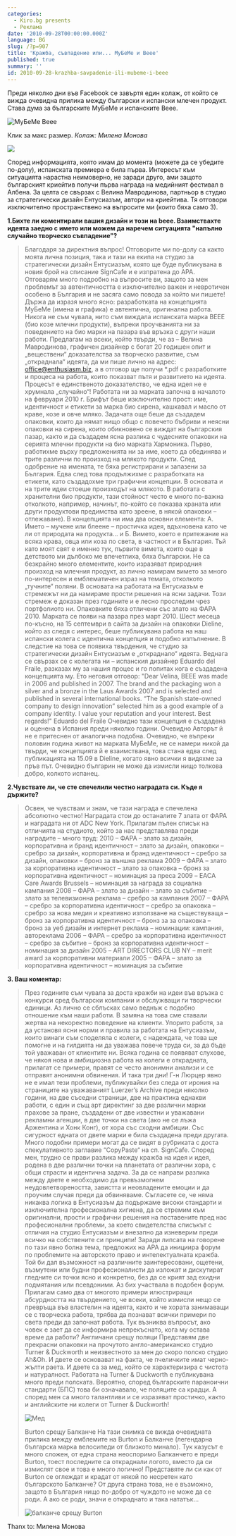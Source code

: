 ```yaml
---
categories:
  - Kiro.bg presents
  - Реклама
date: '2010-09-28T00:00:00.000Z'
language: BG
slug: /?p=907
title: 'Кражба, съвпадение или... МуБеМе и Beee'
published: true
summary: ''
id: 2010-09-28-krazhba-savpadenie-ili-mubeme-i-beee
---
```


Преди няколко дни във Facebook се завъртя един колаж, от който се вижда очевидна прилика между български и испански млечен продукт. Става дума за българските МуБеМе и испанските Beee.

![МуБеМе Beee](https://raw.githubusercontent.com/kirilchristov/blog_images/main/2010/09/33546_478808170738_612420738_6760289_1351792_n.jpg)


Клик за макс размер. _Колаж: Милена Монова_

![](https://raw.githubusercontent.com/kirilchristov/blog_images/main/2010/09/jpg.jpg)

 Според информацията, която имам до момента (можете да се убедите по-долу), испанската премиера е била първа. Интересът към ситуацията нарастна неимоверно, не заради друго, ами защото българският криейтив получи първа награда на медийният фестивал в Албена. За целта се свързах с Велина Мавродинова, партньор в студио за стратегически дизайн Ентусиазъм, автори на криейтива. Тя отговори изключително пространствено на въпросите ми (които бяха само 3). 

**1.Бихте ли коментирали вашия дизайн и този на beee. Взаимствахте идеята заедно с името или можем да наречем ситуацията "напълно случайно творческо съвпадение"?**

> Благодаря за директния въпрос! Отговорите ми по-долу са както моята лична позиция, така и тази на екипа на студио за стратегически дизайн Ентусиазъм, която ще буде публикувана в новия брой на списание SignCafe и е изпратена до АРА. Отговарям много подробно на въпросите ви, защото за мен проблемът за автентичността е изключително важен и невротичен особено в България и не засяга само повода за който ми пишете! Държа да изразя много ясно: разработката на концепцията MуБеМе (имена и графика) e автентична, оригинална работа. Никога не съм чувала, нито съм виждала испанската марка BEEE (био козе млечни продукти), въпреки проучванията ни за поведението на био марки на пазара във връзка с други наши работи. Предлагам на всеки, който твърди, че аз – Велина Мавродинова, графичен дизайнер с богат 20 годишен опит и „веществени“ доказателства за творческо развитие, съм „откраднала“ идеята, да ми пише лично на адрес: office@enthusiasm.biz, а в отговор ще получи \*.pdf с разработките и процеса на работа, които показват пътя и развитието на идеята. Процесът е единственото доказателство, че една идея не е хрумнала „случайно“! Работата ни за марката започна в началото на февруари 2010 г. Брифът беше изключително прост: име, идентичност и етикети за марка био сирена, кашкавал и масло от краве, козе и овче мляко. Задачата още беше да създадем опаковки, които да нямат нищо общо с повечето бъбриви и неясни опаковки на сирена, които обикновено се виждат на българския пазар, както и да създадем ясна разлика с чудесните опаковки на серията млечни продукти на био марката Хармоника. Първо, работихме върху предложенията ни за име, което да обединява и трите различни по произход на млякото продукти. След одобрение на имената, те бяха регистрирани и запазени за България. Едва след това продължихме с разработката на етикети, като създадохме три графични концепции. В основата и на трите идеи стоеше произходът на млякото. В работата с хранителни био продукти, тази стойност често е много по-важна отколкото, например, начинът, по-който се показва храната или други продуктови предимства като зреене, в някой опаковки – отлежаване). В концепцията ни има два основни елемента: А. Името – мучене или блеене – простичка идея, вдъхновена като че ли от природата на продукта... и Б. Вимето, което е притежание на всяка крава, овца или коза по света, в частност и в България. Тъй като моят свят е именно тук, първите вимета, които още в детството ми дълбоко ме впечетлиха, бяха български. Не са безкрайно много елементите, които изразяват природния произход на млечния продукт, аз лично намирам вимето за много по-интересен и емблематичен израз на темата, отколкото „тучните“ поляни. В основата на работата на Ентусиазъм е стремежът ни да намираме прости решения на ясни задачи. Този стремеж е доказан през годините и е лесно проследим чрез портфолиото ни. Опаковките бяха отличени със злато на ФАРА 2010. Марката се появи на пазара през март 2010. Шест месеца по-късно, на 15 септември в сайта за дизайн на опаковки Dieline, който аз следя с интерес, беше публикувана работа на наш испански колега с идентична концепция и подобно изпълнение. В следстие на това се появиха твърдения, че студио за стратегически дизайн Ентусиазъм е „откраднало“ идеята. Веднага се свързах се с колегата ни – испанския дизайнер Eduardo del Fraile, разказах му за нашия процес и го попитах кога е създадена концепцията му. Ето неговия отговор: "Dear Velina, BEEE was made in 2006 and published in 2007. The brand and the packaging won a silver and a bronze in the Laus Awards 2007 and is selected and published in several international books. “The Spanish state-owned company to design innovation” selected him as a good example of a company identity. I value your reputation and your interest. Best regards!" Eduardo del Fraile Очевидно тази концепция е създадена и оценена в Испания преди няколко години. Очевидно Авторът й не е притеснен от аналогична подобна. Очевидно, че въпреки половин година живот на марката MуБеМе, не се намери никой да твърди, че концепцията й е взаимствана, това стана едва след публикацията на 15.09 в Dieline, когато явно всички я видяхме за пръв път. Очевидно българин не може да измисли нищо толкова добро, колкото испанец.

**2.Чувствате ли, че сте спечелили честно наградата си. Къде я държите?**

> Освен, че чувствам и знам, че тази награда е спечелена абсолютно честно! Наградата стои до останалите 7 злата от ФАРА и наградата ни от ADC New York. Прилагам пълен списък на отличията на студиото, който за нас представлява преди наградите – много труд: 2010 – ФАРА – злато за дизайн, корпоративна и бранд идентичност – злато за дизайн, опаковки – сребро за дизайн, корпоративна и бранд идентичност – сребро за дизайн, опаковки – бронз за външна реклама 2009 – ФАРА – злато за корпоративна идентичност – злато за опаковка – бронз за корпоративна идентичност – номинация за преса 2009 – EACA Care Awards Brussels – номинация за награда за социална кампания 2008 – ФАРА – злато за дизайн – злато за събитие – злато за телевизионна реклама – сребро за кампания 2007 – ФАРА – сребро за корпоративна идентичност – сребро за опаковка – сребро за нова медия и креативно използване на съществуваща – бронз за корпоративна идентичност – бронз за за опаковка – бронз за уеб дизайн и интернет реклама – номинации: кампания, автореклама 2006 – ФАРА – сребро за корпоративна идентичност – сребро за събитие – бронз за корпоративна идентичност – номинация за дизайн 2005 – ART DIRECTORS CLUB NY – merit award за корпоративни материали 2005 – ФАРА – злато за корпоративна идентичност – номинация за събитие

**3\. Ваш коментар:**

> През годините съм чувала за доста кражби на идеи във връзка с конкурси сред български компании и обслужващи ги творчески единици. Аз лично се сблъсках само веднъж с подобно отношение към наши работи. В замяна на това сме ставали жертва на некоректно поведение на клиенти. Упорито работя, за да установя ясни норми и правила за работата на Ентусиазъм, които винаги съм споделяла с колеги, с надеждата, че това ще помогне и на гилдията ни да уважава повече труда си, за да бъде той уважаван от клиентите ни. Всяка година се появяват слухове, че някоя нова и амбициозна работа на колеги е открадната, прилагат се примери, правят се често анонимни анализи и се отправят анонимни обвинения. И така три дни! Г-н Люрцер явно не е имал тези проблеми, публикувайки без следа от ирония на страниците на уважаваният Luerzer’s Archivе преди няколко години, на две съседни страници, две на практика еднакви работи, с един и същ арт директинг за две различни марки прахове за пране, създадени от две известни и уважавани рекламни агенции, в две точки на света (ако не се лъжа Аржентина и Хонк Конг), от хора със сходни амбиции. Със сигурност едната от двете марки е била създадена преди другата. Много подобни примери могат да се видят в рубриката с доста спекулативното заглавие “CopyPaste“ на сп. SignCafe. Според мен, трудно се прави разлика между кражба на идея и идея, родена в две различни точки на планетата от различни хора, с общи страсти и идентична задача. За да се направи разлика между двете е необходимо да превъзмогнем неудовлетвореността, завистта и неовладените емоции и да проучим случая преди да обвиняваме. Съгласете се, че няма никаква логика в Ентусиазъм да подържаме високи стандарти и изключителна професионална хигиена, да се стремим към оригинални, прости и графични решения на поставените пред нас професионални проблеми, за което свидетелства списъкът с отличия на студио Ентусиазъм и внезапно да изневерим преди всичко на собствените си принципи! Заради липсата на говорене по тази явно болна тема, предложих на АРА да инициира форум по проблемите на авторското право и интелектуалната кражба. Той би дал възможност на различните заинтересовани, ощетени, възмутени или будни професионалисти да изложат и дискутират гледните си точки ясно и конкретно, без да се крият зад ехидни подмятания или псевдоними. Аз бих участвала в подобен форум. Прилагам само два от многото примери илюстриращи абсурдността на твърдението, че всеки, който измисли нещо се превръща във властелин на идеята, както и че хората занимаващи се с творческа работа, трябва да познават всички примери по света преди да започнат работа. Тук възниква въпросът, ако човек е зает да се информира непрекъснато, кога му остава време да работи? Англичани срещу поляци Представям две прекрасни опаковки на прочутото англо-американско студио Turner & Duckworth и неизвестното за мен до скоро полско студио Ah&Oh. И двете се основават на факта, че пчеличките имат черно-жълти раета. И двете са за мед, който се характеризира с чистота и натуралност. Работата на Turner & Duckworth е публикувана много преди полската. Вероятно, според българските параноични стандарти (БПС) това би означавало, че поляците са крадци. А според мен са много талантливи и се изразяват простичко, както и английските ни колеги от Turner & Duckworth! 
> 
> ![Мед](https://raw.githubusercontent.com/kirilchristov/blog_images/main/2010/09/med.jpg)
> 
>  Burton срещу Балканче На тази снимка се вижда очевидната прилика между емблемите на Burton и Балканче (легендарна българска марка велосипеди от близкото минало). Тук казусът е много сложен, от една страна неоспоримо Балканчето е преди Burton, тоест последните са откраднали логото, вместо да си измислят свое и това е много логично! Представяте ли си как от Burton се оглеждат и крадат от някой по несретен като българското Балканче? От друга страна това, не е възможно, защото в България нищо по-добро от чуждото не може да се роди. А ако се роди, значи е откраднато и така нататък... 
> 
> ![балканче срещу Burton](https://raw.githubusercontent.com/kirilchristov/blog_images/main/2010/09/balk.jpg)


Thanx to: Милена Монова
